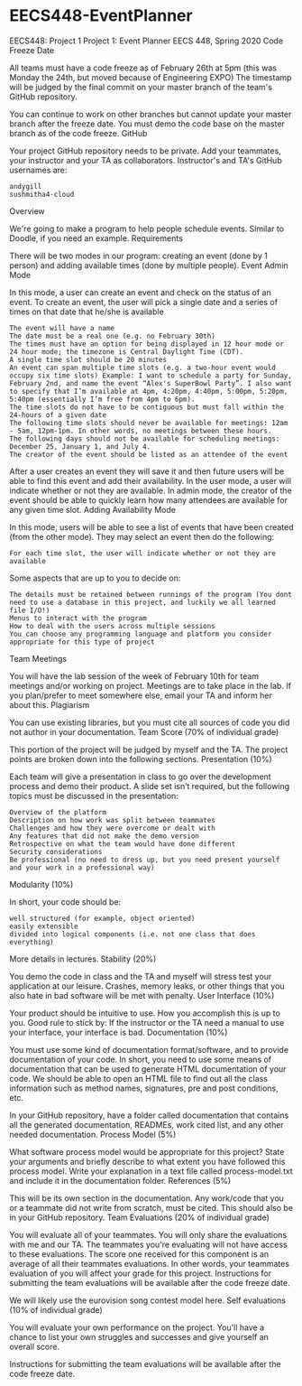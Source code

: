 # EECS448-EventPlanner

EECS448: Project 1
Project 1: Event Planner
EECS 448, Spring 2020
Code Freeze Date

All teams must have a code freeze as of February 26th at 5pm (this was Monday the 24th, but moved because of Engineering EXPO) The timestamp will be judged by the final commit on your master branch of the team's GitHub repository.

You can continue to work on other branches but cannot update your master branch after the freeze date. You must demo the code base on the master branch as of the code freeze.
GitHub

Your project GitHub repository needs to be private. Add your teammates, your instructor and your TA as collaborators. Instructor's and TA's GitHub usernames are:

    andygill
    sushmitha4-cloud

Overview

We're going to make a program to help people schedule events. Similar to Doodle, if you need an example.
Requirements

There will be two modes in our program: creating an event (done by 1 person) and adding available times (done by multiple people).
Event Admin Mode

In this mode, a user can create an event and check on the status of an event. To create an event, the user will pick a single date and a series of times on that date that he/she is available

    The event will have a name
    The date must be a real one (e.g. no February 30th)
    The times must have an option for being displayed in 12 hour mode or 24 hour mode; the timezone is Central Daylight Time (CDT).
    A single time slot should be 20 minutes
    An event can span multiple time slots (e.g. a two-hour event would occupy six time slots) Example: I want to schedule a party for Sunday, February 2nd, and name the event “Alex's SuperBowl Party”. I also want to specify that I’m available at 4pm, 4:20pm, 4:40pm, 5:00pm, 5:20pm, 5:40pm (essentially I’m free from 4pm to 6pm).
    The time slots do not have to be contiguous but must fall within the 24-hours of a given date
    The following time slots should never be available for meetings: 12am - 5am, 12pm-1pm. In other words, no meetings between these hours.
    The following days should not be available for scheduling meetings: December 25, January 1, and July 4.
    The creator of the event should be listed as an attendee of the event

After a user creates an event they will save it and then future users will be able to find this event and add their availability. In the user mode, a user will indicate whether or not they are available. In admin mode, the creator of the event should be able to quickly learn how many attendees are available for any given time slot.
Adding Availability Mode

In this mode, users will be able to see a list of events that have been created (from the other mode). They may select an event then do the following:

    For each time slot, the user will indicate whether or not they are available

Some aspects that are up to you to decide on:

    The details must be retained between runnings of the program (You dont need to use a database in this project, and luckily we all learned file I/O!)
    Menus to interact with the program
    How to deal with the users across multiple sessions
    You can choose any programming language and platform you consider appropriate for this type of project

Team Meetings

You will have the lab session of the week of February 10th for team meetings and/or working on project. Meetings are to take place in the lab. If you plan/prefer to meet somewhere else, email your TA and inform her about this.
Plagiarism

You can use existing libraries, but you must cite all sources of code you did not author in your documentation.
Team Score (70% of individual grade)

This portion of the project will be judged by myself and the TA. The project points are broken down into the following sections.
Presentation (10%)

Each team will give a presentation in class to go over the development process and demo their product. A slide set isn’t required, but the following topics must be discussed in the presentation:

    Overview of the platform
    Description on how work was split between teammates
    Challenges and how they were overcome or dealt with
    Any features that did not make the demo version
    Retrospective on what the team would have done different
    Security considerations
    Be professional (no need to dress up, but you need present yourself and your work in a professional way)

Modularity (10%)

In short, your code should be:

    well structured (for example, object oriented)
    easily extensible
    divided into logical components (i.e. not one class that does everything)

More details in lectures.
Stability (20%)

You demo the code in class and the TA and myself will stress test your application at our leisure. Crashes, memory leaks, or other things that you also hate in bad software will be met with penalty.
User Interface (10%)

Your product should be intuitive to use. How you accomplish this is up to you. Good rule to stick by: If the instructor or the TA need a manual to use your interface, your interface is bad.
Documentation (10%)

You must use some kind of documentation format/software, and to provide documentation of your code. In short, you need to use some means of documentation that can be used to generate HTML documentation of your code. We should be able to open an HTML file to find out all the class information such as method names, signatures, pre and post conditions, etc.

In your GitHub repository, have a folder called documentation that contains all the generated documentation, READMEs, work cited list, and any other needed documentation.
Process Model (5%)

What software process model would be appropriate for this project? State your arguments and briefly describe to what extent you have followed this process model. Write your explanation in a text file called process-model.txt and include it in the documentation folder.
References (5%)

This will be its own section in the documentation. Any work/code that you or a teammate did not write from scratch, must be cited. This should also be in your GitHub repository.
Team Evaluations (20% of individual grade)

You will evaluate all of your teammates. You will only share the evaluations with me and our TA. The teammates you're evaluating will not have access to these evaluations. The score one received for this component is an average of all their teammates evaluations. In other words, your teammates evaluation of you will affect your grade for this project. Instructions for submitting the team evaluations will be available after the code freeze date.

We will likely use the eurovision song contest model here.
Self evaluations (10% of individual grade)

You will evaluate your own performance on the project. You'll have a chance to list your own struggles and successes and give yourself an overall score.

Instructions for submitting the team evaluations will be available after the code freeze date.
